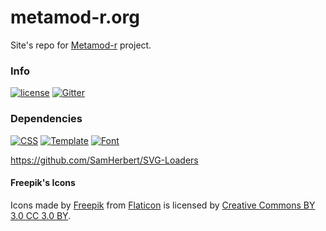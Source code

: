 # metamod-r.org

Site's repo for [Metamod-r](https://github.com/theAsmodai/metamod-r) project.
 
### Info

[![license](https://img.shields.io/github/license/EpicMorg/metamod-r.org.svg?longCache=true&style=flat-square)](https://github.com/EpicMorg/metamod-r.org/blob/master/LICENSE) [![Gitter](https://img.shields.io/gitter/room/metamod-r-org/metamod-r-org.svg?style=flat-square)](https://gitter.im/metamod-r-org)

### Dependencies
[![CSS](https://img.shields.io/badge/css--framework-bulma.io-ff69b4.svg?longCache=true&style=flat-square)](https://github.com/jgthms/bulma) [![Template](https://img.shields.io/badge/Template-Hero-ff69b4.svg?longCache=true&style=flat-square)](https://github.com/dansup/bulma-templates) [![Font](https://img.shields.io/badge/Icons-Font%20Awesome%205.8.0-ff69b4.svg?longCache=true&style=flat-square)](https://github.com/FortAwesome/Font-Awesome) 

https://github.com/SamHerbert/SVG-Loaders

#### Freepik's Icons

Icons made by [Freepik](http://www.freepik.com") from [Flaticon](https://www.flaticon.com) is licensed by [Creative Commons BY 3.0 CC 3.0 BY](http://creativecommons.org/licenses/by/3.0/).

